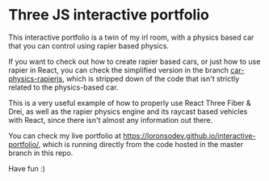 # Three JS interactive portfolio

This interactive portfolio is a twin of my irl room, with a physics based car that you can control using rapier based physics.

If you want to check out how to create rapier based cars, or just how to use rapier in React, you can check the simplified version in the branch <a href="https://github.com/LoronsoDev/interactive-portfolio/tree/car-physics-rapierjs">car-physics-rapierjs</a>, which is stripped down of the code that isn't strictly related to the physics-based car.

This is a very useful example of how to properly use React Three Fiber & Drei, as well as the rapier physics engine and its raycast based vehicles with React, since there isn't almost any information out there.

You can check my live portfolio at https://loronsodev.github.io/interactive-portfolio/, which is running directly from the code hosted in the master branch in this repo.

Have fun :)
